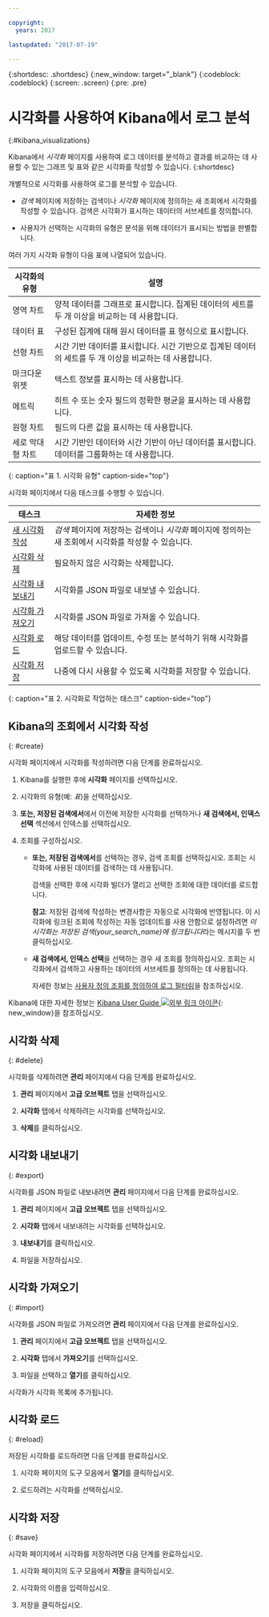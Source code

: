 ```yaml
---

copyright:
  years: 2017

lastupdated: "2017-07-19"

---
```



{:shortdesc: .shortdesc}
{:new_window: target="_blank"}
{:codeblock: .codeblock}
{:screen: .screen}
{:pre: .pre}

# 시각화를 사용하여 Kibana에서 로그 분석 
{:#kibana_visualizations}

Kibana에서 *시각화* 페이지를 사용하여 로그 데이터를 분석하고 결과를 비교하는 데 사용할 수 있는 그래프 및 표와 같은 시각화를 작성할 수 있습니다.
{:shortdesc}

개별적으로 시각화를 사용하여 로그를 분석할 수 있습니다. 

* *검색* 페이지에 저장하는 검색이나  *시각화* 페이지에 정의하는 새 조회에서 시각화를 작성할 수 있습니다. 검색은 시각화가 표시하는 데이터의 서브세트를 정의합니다.

* 사용자가 선택하는 시각화의 유형은 분석을 위해 데이터가 표시되는 방법을 판별합니다.

여러 가지 시각화 유형이 다음 표에 나열되어 있습니다.

| 시각화의 유형         | 설명        |
|-----------------------|-------------|
| 영역 차트 | 양적 데이터를 그래프로 표시합니다. 집계된 데이터의 세트를 두 개 이상을 비교하는 데 사용합니다.|
| 데이터 표 | 구성된 집계에 대해 원시 데이터를 표 형식으로 표시합니다.|
| 선형 차트 | 시간 기반 데이터를 표시합니다. 시간 기반으로 집계된 데이터의 세트를 두 개 이상을 비교하는 데 사용합니다.|
| 마크다운 위젯 | 텍스트 정보를 표시하는 데 사용합니다.|
| 메트릭 | 히트 수 또는 숫자 필드의 정확한 평균을 표시하는 데 사용합니다. |
| 원형 차트 | 필드의 다른 값을 표시하는 데 사용합니다.| 
| 세로 막대형 차트 | 시간 기반인 데이터와 시간 기반이 아닌 데이터를 표시합니다. 데이터를 그룹화하는 데 사용합니다. |
{: caption="표 1. 시각화 유형" caption-side="top"}

시각화 페이지에서 다음 태스크를 수행할 수 있습니다.

| 태스크| 자세한 정보 |
|------|------------------|
| [새 시각화 작성](kibana_visualizations.html#create) | *검색* 페이지에 저장하는 검색이나  *시각화* 페이지에 정의하는 새 조회에서 시각화를 작성할 수 있습니다. |
| [시각화 삭제](kibana_visualizations.html#delete) | 필요하지 않은 시각화는 삭제합니다. |
| [시각화 내보내기](kibana_visualizations.html#export) | 시각화를 JSON 파일로 내보낼 수 있습니다.|
| [시각화 가져오기](kibana_visualizations.html#import) | 시각화를 JSON 파일로 가져올 수 있습니다.|
| [시각화 로드](kibana_visualizations.html#reload) | 해당 데이터를 업데이트, 수정 또는 분석하기 위해 시각화를 업로드할 수 있습니다. |
| [시각화 저장](kibana_visualizations.html#save) | 나중에 다시 사용할 수 있도록 시각화를 저장할 수 있습니다.|
{: caption="표 2. 시각화로 작업하는 태스크" caption-side="top"}


## Kibana의 조회에서 시각화 작성
{: #create}

시각화 페이지에서 시각화를 작성하려면 다음 단계를 완료하십시오. 

1. Kibana를 실행한 후에 **시각화** 페이지를 선택하십시오.

2. 시각화의 유형(예: *표*)을 선택하십시오.

3. **또는, 저장된 검색에서**에서 이전에 저장한 시각화를 선택하거나 **새 검색에서, 인덱스 선택** 섹션에서 인덱스를 선택하십시오.

4. 조회를 구성하십시오.

    * **또는, 저장된 검색에서**를 선택하는 경우, 검색 조회를 선택하십시오. 조회는 시각화에 사용된 데이터를 검색하는 데 사용됩니다. 
	
	    검색을 선택한 후에 시각화 빌더가 열리고 선택한 조회에 대한 데이터를 로드합니다. 
		
		**참고**: 저장된 검색에 작성하는 변경사항은 자동으로 시각화에 반영됩니다. 이 시각화에 링크된 조회에 작성하는 자동 업데이트를 사용 안함으로 설정하려면 *이 시각화는 저장된 검색(your_search_name)에 링크됩니다*라는 메시지를 두 번 클릭하십시오. 

    * **새 검색에서, 인덱스 선택**을 선택하는 경우 새 조회를 정의하십시오. 조회는 시각화에서 검색하고 사용하는 데이터의 서브세트를 정의하는 데 사용됩니다.

        자세한 정보는 [사용자 정의 조회를 정의하여 로그 필터링](define_search.html#define_search)을 참조하십시오.

Kibana에 대한 자세한 정보는 [Kibana User Guide ![외부 링크 아이콘](../../../icons/launch-glyph.svg "외부 링크 아이콘")](https://www.elastic.co/guide/en/kibana/5.1/index.html "외부 링크 아이콘"){: new_window}을 참조하십시오.


## 시각화 삭제
{: #delete}

시각화를 삭제하려면 **관리** 페이지에서 다음 단계를 완료하십시오.

1. **관리** 페이지에서 **고급 오브젝트** 탭을 선택하십시오.

2. **시각화** 탭에서 삭제하려는 시각화를 선택하십시오. 

3. **삭제**를 클릭하십시오.


## 시각화 내보내기
{: #export}

시각화를 JSON 파일로 내보내려면 **관리** 페이지에서 다음 단계를 완료하십시오.

1. **관리** 페이지에서 **고급 오브젝트** 탭을 선택하십시오.

2. **시각화** 탭에서 내보내려는 시각화를 선택하십시오. 

3. **내보내기**를 클릭하십시오. 

4. 파일을 저장하십시오.

## 시각화 가져오기
{: #import}

시각화를 JSON 파일로 가져오려면 **관리** 페이지에서 다음 단계를 완료하십시오.

1. **관리** 페이지에서 **고급 오브젝트** 탭을 선택하십시오.

2. **시각화** 탭에서 **가져오기**를 선택하십시오.

3. 파일을 선택하고 **열기**를 클릭하십시오. 

시각화가 시각화 목록에 추가됩니다.


 
## 시각화 로드
{: #reload}

저장된 시각화를 로드하려면 다음 단계를 완료하십시오.

1. 시각화 페이지의 도구 모음에서 **열기**를 클릭하십시오.

2. 로드하려는 시각화를 선택하십시오. 


## 시각화 저장
{: #save}

시각화 페이지에서 시각화를 저장하려면 다음 단계를 완료하십시오. 

1. 시각화 페이지의 도구 모음에서 **저장**을 클릭하십시오.

2. 시각화의 이름을 입력하십시오.

3. 저장을 클릭하십시오. 


